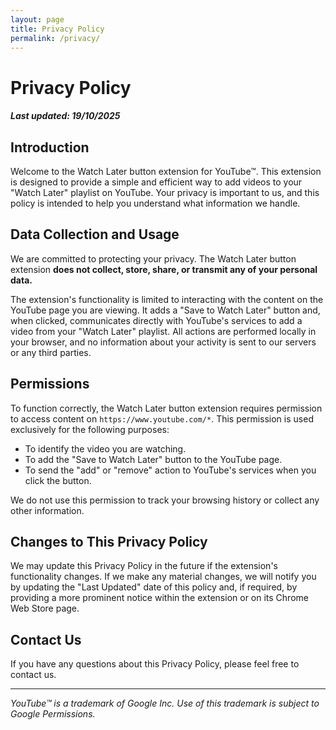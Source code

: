 ```yaml
---
layout: page
title: Privacy Policy
permalink: /privacy/
---
```

# Privacy Policy

##### Last updated: 19/10/2025

## Introduction

Welcome to the Watch Later button extension for YouTube™. This extension is designed to provide a simple and efficient way to add videos to your "Watch Later" playlist on YouTube. Your privacy is important to us, and this policy is intended to help you understand what information we handle.

## Data Collection and Usage

We are committed to protecting your privacy. The Watch Later button extension **does not collect, store, share, or transmit any of your personal data.**

The extension's functionality is limited to interacting with the content on the YouTube page you are viewing. It adds a "Save to Watch Later" button and, when clicked, communicates directly with YouTube's services to add a video from your "Watch Later" playlist. All actions are performed locally in your browser, and no information about your activity is sent to our servers or any third parties.

## Permissions

To function correctly, the Watch Later button extension requires permission to access content on `https://www.youtube.com/*`. This permission is used exclusively for the following purposes:

*   To identify the video you are watching.
*   To add the "Save to Watch Later" button to the YouTube page.
*   To send the "add" or "remove" action to YouTube's services when you click the button.

We do not use this permission to track your browsing history or collect any other information.

## Changes to This Privacy Policy

We may update this Privacy Policy in the future if the extension's functionality changes. If we make any material changes, we will notify you by updating the "Last Updated" date of this policy and, if required, by providing a more prominent notice within the extension or on its Chrome Web Store page.

## Contact Us

If you have any questions about this Privacy Policy, please feel free to contact us.

---
*YouTube™ is a trademark of Google Inc. Use of this trademark is subject to Google Permissions.*